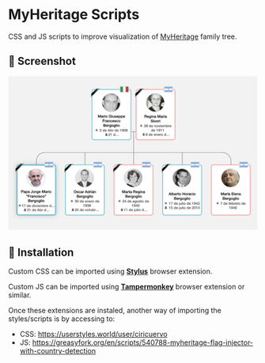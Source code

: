 # MyHeritage Scripts

CSS and JS scripts to improve visualization of [MyHeritage](https://www.myheritage.com/) family tree.

## 📸 Screenshot

![screenshot](/papa-francisco.png?raw=true)

## 🚀 Installation

Custom CSS can be imported using [**Stylus**](https://github.com/openstyles/stylus) browser extension.

Custom JS can be imported using [**Tampermonkey**](https://www.tampermonkey.net/) browser extension or similar.

Once these extensions are instaled, another way of importing the styles/scripts is by accessing to:

- CSS: https://userstyles.world/user/ciricuervo
- JS: https://greasyfork.org/en/scripts/540788-myheritage-flag-injector-with-country-detection
